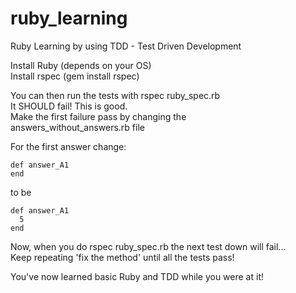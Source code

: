 # ruby_learning
Ruby Learning by using TDD - Test Driven Development

Install Ruby (depends on your OS)  
Install rspec (gem install rspec)

You can then run the tests with rspec ruby_spec.rb  
It SHOULD fail!  This is good.  
Make the first failure pass by changing the  
    answers_without_answers.rb file

For the first answer change:

    def answer_A1
    end

to be

    def answer_A1
      5
    end

Now, when you do rspec ruby_spec.rb the next test down will fail...  
Keep repeating 'fix the method' until all the tests pass!  

You've now learned basic Ruby and TDD while you were at it!
